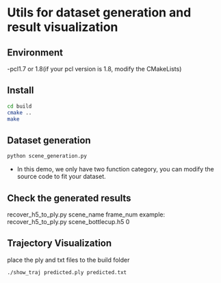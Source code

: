 # Utils for dataset generation and result visualization

## Environment
-pcl1.7 or 1.8(if your pcl version is 1.8, modify the CMakeLists)

## Install
```bash
cd build
cmake ..
make
```

## Dataset generation
```bash
python scene_generation.py
```
- In this demo, we only have two function category, you can modify the source code to fit your dataset.

## Check the generated results
recover_h5_to_ply.py scene_name frame_num
example: recover_h5_to_ply.py scene_bottlecup.h5 0

## Trajectory Visualization
place the ply and txt files to the build folder
```bash
./show_traj predicted.ply predicted.txt
```